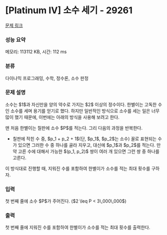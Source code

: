 # [Platinum IV] 소수 세기 - 29261 

[문제 링크](https://www.acmicpc.net/problem/29261) 

### 성능 요약

메모리: 113112 KB, 시간: 112 ms

### 분류

다이나믹 프로그래밍, 수학, 정수론, 소수 판정

### 문제 설명

<p>소수는 $1$과 자신만을 양의 약수로 가지는 $2$ 이상의 정수이다. 한별이는 고독한 수인 소수를 세며 용기를 얻기로 했다. 하지만 일반적인 방식으로 소수를 세는 일은 너무 많이 했기 때문에, 이번에는 아래의 방식을 사용해 보려고 한다.</p>

<p>맨 처음 한별이는 칠판에 소수 $P$를 적는다. 그리 다음의 과정을 반복한다.</p>

<ul>
	<li>칠판에 적힌 수 중, $p_1 + p_2 + 1$(단, $p_1$, $p_2$는 소수) 꼴로 표현되는 수가 있으면 그러한 수 중 하나를 골라 지우고, 대신에 $p_1$과 $p_2$를 적는다. 만약 고른 수에 대해서 가능한 $(p_1, p_2)$ 쌍이 여러 개 있으면 그런 쌍 중 하나를 고른다.</li>
</ul>

<p>이 방식대로 진행할 때, 지워진 수를 포함하여 한별이가 소수를 적는 최대 횟수를 구하자.</p>

### 입력 

 <p>첫 번째 줄에 소수 $P$가 주어진다. ($2 \leq P < 3\,000\,000$)</p>

### 출력 

 <p>첫 번째 줄에 지워진 수를 포함하여 한별이가 소수를 적는 최대 횟수를 출력한다.</p>

